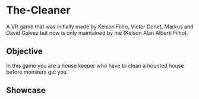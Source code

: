 # The-Cleaner
 A VR game that was initially made by Kelson Filho, Victor Donet, Markus and David Galvez but now is only maintained by me (Kelson Alan Alberti Filho).

## Objective
 In this game you are a house keeper who have to clean a hounted house before monsters get you.

## Showcase
